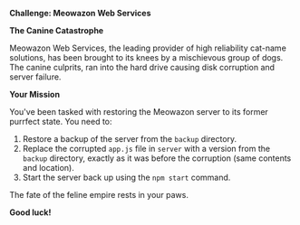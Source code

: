 **Challenge: Meowazon Web Services**

**The Canine Catastrophe**

Meowazon Web Services, the leading provider of high reliability cat-name solutions, has been brought to its knees by a mischievous group of dogs. The canine culprits, ran into the hard drive causing disk corruption and server failure.

**Your Mission**

You've been tasked with restoring the Meowazon server to its former purrfect state. You need to:

1. Restore a backup of the server from the `backup` directory.
2. Replace the corrupted `app.js` file in `server` with a version from the `backup` directory, exactly as it was before the corruption (same contents and location).
3. Start the server back up using the `npm start` command.

The fate of the feline empire rests in your paws.

**Good luck!**